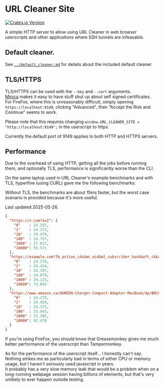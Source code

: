 # URL Cleaner Site

[![Crates.io Version](https://img.shields.io/crates/v/url-cleaner-site)](https://crates.io/crates/url-cleaner-site/)

A simple HTTP server to allow using URL Cleaner in web browser userscripts and other applications where SSH tunnels are infeasable.

## Default cleaner.

See [`../default_cleaner.md`](../default_cleaner.md) for details about the included default cleaner.

## TLS/HTTPS

TLS/HTTPS can be used with the `--key` and `--cert` arguments.  
[Minica](https://github.com/jsha/minica) makes it easy to have stuff shut up about self signed certificates.  
For FireFox, where this is unreasonably difficult, simply opening `https://localhost:9149`, clicking "Advanced", then "Accept the Risk and Continue" seems to work.

Please note that this requires changing `window.URL_CLEANER_SITE = "http://localhost:9149";` in the userscript to https.

Currently the default port of 9149 applies to both HTTP and HTTPS servers.

## Performance

Due to the overhead of using HTTP, getting all the jobs before running them, and optionally TLS, performance is significantly worse than the CLI.

On the same laptop used in URL Cleaner's example benchmarks and with TLS, hyperfine (using CURL) gave me the following benchmarks:

Without TLS, the benchmarks are about 15ms faster, but the worst case scenario is provided because it's more useful.

Last updated 2025-05-26.

```Json
{
  "https://x.com?a=2": {
    "0"    : 24.297,
    "1"    : 24.373,
    "10"   : 24.478,
    "100"  : 24.757,
    "1000" : 27.617,
    "10000": 55.571
  },
  "https://example.com?fb_action_ids&mc_eid&ml_subscriber_hash&oft_ck&s_cid&unicorn_click_id": {
    "0"    : 24.276,
    "1"    : 24.434,
    "10"   : 24.397,
    "100"  : 24.879,
    "1000" : 29.133,
    "10000": 73.093
  },
  "https://www.amazon.ca/UGREEN-Charger-Compact-Adapter-MacBook/dp/B0C6DX66TN/ref=sr_1_5?crid=2CNEQ7A6QR5NM&keywords=ugreen&qid=1704364659&sprefix=ugreen%2Caps%2C139&sr=8-5&ufe=app_do%3Aamzn1.fos.b06bdbbe-20fd-4ebc-88cf-fa04f1ca0da8": {
    "0"    : 24.278,
    "1"    : 24.450,
    "10"   : 24.375,
    "100"  : 25.045,
    "1000" : 31.305,
    "10000": 92.470
  }
}
```

If you're using FireFox, you should know that Greasemonkey gives me much better performance of the userscript than Tampermonkey.  

As for the performance of the userscript itself... I honestly can't say. Nothing strikes me as particularly bad in terms of either CPU or memory usage, but I haven't seriously used javascript in years.  
It probably has a very slow memory leak that would be a problem when on a long-running webpage session having billions of elements, but that's very unlikely to ever happen outside testing.
